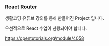 ### React Router
생활코딩 유튜브 강의를 통해 만들어진 Project 입니다.

우선적으로 React 수업이 선행되어야 합니다.

https://opentutorials.org/module/4058